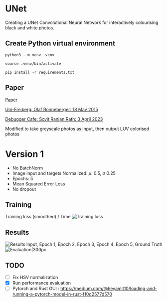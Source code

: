 # UNet
Creating a UNet Convolutional Neural Network for interactively colourising black and white photos.

## Create Python virtual environment
```python3 - m venv .venv```

```source .venv/bin/activate```

```pip install -r requirements.txt```

## Paper
[Paper](paper/1505.04597v1.pdf)

[Uni-Freiberg: Olaf Ronneberger: 18 May 2015](https://lmb.informatik.uni-freiburg.de/people/ronneber/u-net/)

[Debugger Cafe: Sovit Ranjan Rath: 3 April 2023](https://debuggercafe.com/unet-from-scratch-using-pytorch/)

Modified to take greyscale photos as input, then output LUV colorised photos

# Version 1
- No BatchNorm
- Image input and targets Normalized: $\mu$: 0.5, $\sigma$ 0.25 
- Epochs: 5
- Mean Squared Error Loss
- No dropout

## Training
Training loss (smoothed) / Time
![Training loss](<runs/Pasted image.png>)

## Results
![Results](examples/_combined_img.png)
Input, Epoch 1, Epoch 2, Epoch 3, Epoch 4, Epoch 5, Ground Truth
![Evaluation|300px](examples/eval_fig.png)

## TODO
- [ ] Fix HSV normalization
- [x] Run performance evaluation
- [ ] Pytorch and Rust GUI : https://medium.com/@heyamit10/loading-and-running-a-pytorch-model-in-rust-f10d2577d570